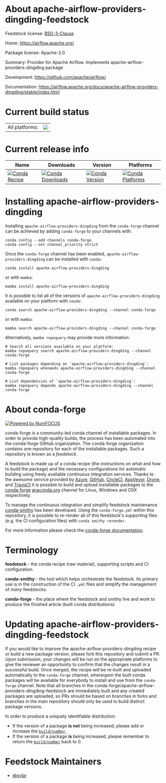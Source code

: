About apache-airflow-providers-dingding-feedstock
=================================================

Feedstock license: [BSD-3-Clause](https://github.com/conda-forge/apache-airflow-providers-dingding-feedstock/blob/main/LICENSE.txt)

Home: https://airflow.apache.org/

Package license: Apache-2.0

Summary: Provider for Apache Airflow. Implements apache-airflow-providers-dingding package

Development: https://github.com/apache/airflow/

Documentation: https://airflow.apache.org/docs/apache-airflow-providers-dingding/stable/index.html

Current build status
====================


<table><tr><td>All platforms:</td>
    <td>
      <a href="https://dev.azure.com/conda-forge/feedstock-builds/_build/latest?definitionId=11946&branchName=main">
        <img src="https://dev.azure.com/conda-forge/feedstock-builds/_apis/build/status/apache-airflow-providers-dingding-feedstock?branchName=main">
      </a>
    </td>
  </tr>
</table>

Current release info
====================

| Name | Downloads | Version | Platforms |
| --- | --- | --- | --- |
| [![Conda Recipe](https://img.shields.io/badge/recipe-apache--airflow--providers--dingding-green.svg)](https://anaconda.org/conda-forge/apache-airflow-providers-dingding) | [![Conda Downloads](https://img.shields.io/conda/dn/conda-forge/apache-airflow-providers-dingding.svg)](https://anaconda.org/conda-forge/apache-airflow-providers-dingding) | [![Conda Version](https://img.shields.io/conda/vn/conda-forge/apache-airflow-providers-dingding.svg)](https://anaconda.org/conda-forge/apache-airflow-providers-dingding) | [![Conda Platforms](https://img.shields.io/conda/pn/conda-forge/apache-airflow-providers-dingding.svg)](https://anaconda.org/conda-forge/apache-airflow-providers-dingding) |

Installing apache-airflow-providers-dingding
============================================

Installing `apache-airflow-providers-dingding` from the `conda-forge` channel can be achieved by adding `conda-forge` to your channels with:

```
conda config --add channels conda-forge
conda config --set channel_priority strict
```

Once the `conda-forge` channel has been enabled, `apache-airflow-providers-dingding` can be installed with `conda`:

```
conda install apache-airflow-providers-dingding
```

or with `mamba`:

```
mamba install apache-airflow-providers-dingding
```

It is possible to list all of the versions of `apache-airflow-providers-dingding` available on your platform with `conda`:

```
conda search apache-airflow-providers-dingding --channel conda-forge
```

or with `mamba`:

```
mamba search apache-airflow-providers-dingding --channel conda-forge
```

Alternatively, `mamba repoquery` may provide more information:

```
# Search all versions available on your platform:
mamba repoquery search apache-airflow-providers-dingding --channel conda-forge

# List packages depending on `apache-airflow-providers-dingding`:
mamba repoquery whoneeds apache-airflow-providers-dingding --channel conda-forge

# List dependencies of `apache-airflow-providers-dingding`:
mamba repoquery depends apache-airflow-providers-dingding --channel conda-forge
```


About conda-forge
=================

[![Powered by
NumFOCUS](https://img.shields.io/badge/powered%20by-NumFOCUS-orange.svg?style=flat&colorA=E1523D&colorB=007D8A)](https://numfocus.org)

conda-forge is a community-led conda channel of installable packages.
In order to provide high-quality builds, the process has been automated into the
conda-forge GitHub organization. The conda-forge organization contains one repository
for each of the installable packages. Such a repository is known as a *feedstock*.

A feedstock is made up of a conda recipe (the instructions on what and how to build
the package) and the necessary configurations for automatic building using freely
available continuous integration services. Thanks to the awesome service provided by
[Azure](https://azure.microsoft.com/en-us/services/devops/), [GitHub](https://github.com/),
[CircleCI](https://circleci.com/), [AppVeyor](https://www.appveyor.com/),
[Drone](https://cloud.drone.io/welcome), and [TravisCI](https://travis-ci.com/)
it is possible to build and upload installable packages to the
[conda-forge](https://anaconda.org/conda-forge) [anaconda.org](https://anaconda.org/)
channel for Linux, Windows and OSX respectively.

To manage the continuous integration and simplify feedstock maintenance
[conda-smithy](https://github.com/conda-forge/conda-smithy) has been developed.
Using the ``conda-forge.yml`` within this repository, it is possible to re-render all of
this feedstock's supporting files (e.g. the CI configuration files) with ``conda smithy rerender``.

For more information please check the [conda-forge documentation](https://conda-forge.org/docs/).

Terminology
===========

**feedstock** - the conda recipe (raw material), supporting scripts and CI configuration.

**conda-smithy** - the tool which helps orchestrate the feedstock.
                   Its primary use is in the construction of the CI ``.yml`` files
                   and simplify the management of *many* feedstocks.

**conda-forge** - the place where the feedstock and smithy live and work to
                  produce the finished article (built conda distributions)


Updating apache-airflow-providers-dingding-feedstock
====================================================

If you would like to improve the apache-airflow-providers-dingding recipe or build a new
package version, please fork this repository and submit a PR. Upon submission,
your changes will be run on the appropriate platforms to give the reviewer an
opportunity to confirm that the changes result in a successful build. Once
merged, the recipe will be re-built and uploaded automatically to the
`conda-forge` channel, whereupon the built conda packages will be available for
everybody to install and use from the `conda-forge` channel.
Note that all branches in the conda-forge/apache-airflow-providers-dingding-feedstock are
immediately built and any created packages are uploaded, so PRs should be based
on branches in forks and branches in the main repository should only be used to
build distinct package versions.

In order to produce a uniquely identifiable distribution:
 * If the version of a package **is not** being increased, please add or increase
   the [``build/number``](https://docs.conda.io/projects/conda-build/en/latest/resources/define-metadata.html#build-number-and-string).
 * If the version of a package **is** being increased, please remember to return
   the [``build/number``](https://docs.conda.io/projects/conda-build/en/latest/resources/define-metadata.html#build-number-and-string)
   back to 0.

Feedstock Maintainers
=====================

* [@xylar](https://github.com/xylar/)

